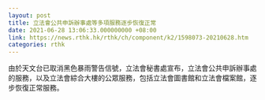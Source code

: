 ```yaml
---
layout: post
title: 立法會公共申訴辦事處等多項服務逐步恢復正常
date: 2021-06-28 13:06:33.000000000 +08:00
link: https://news.rthk.hk/rthk/ch/component/k2/1598073-20210628.htm
categories: rthk
---
```


由於天文台已取消黑色暴雨警告信號，立法會秘書處宣布，立法會公共申訴辦事處的服務，以及立法會綜合大樓的公眾服務，包括立法會圖書館和立法會檔案館，逐步恢復正常服務。
